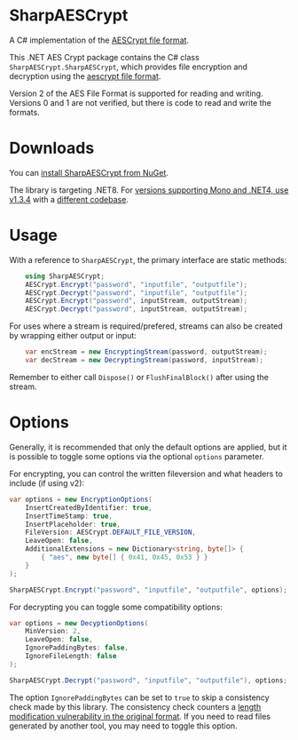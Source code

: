 # SharpAESCrypt

A C# implementation of the [AESCrypt file format](https://www.aescrypt.com/).

This .NET AES Crypt package contains the C# class `SharpAESCrypt.SharpAESCrypt`, which provides file encryption and decryption using the [aescrypt file format](https://www.aescrypt.com/aes_file_format.html).

Version 2 of the AES File Format is supported for reading and writing. Versions 0 and 1 are not verified, but there is code to read and write the formats.

# Downloads

You can [install SharpAESCrypt from NuGet](https://www.nuget.org/packages/SharpAESCrypt).

The library is targeting .NET8. For [versions supporting Mono and .NET4, use v1.3.4](https://www.nuget.org/packages/SharpAESCrypt.dll/1.3.4) with a [different codebase](https://github.com/kenkendk/sharpaescrypt).

# Usage

With a reference to `SharpAESCrypt`, the primary interface are static methods:

```C#
    using SharpAESCrypt;
    AESCrypt.Encrypt("password", "inputfile", "outputfile");
    AESCrypt.Decrypt("password", "inputfile", "outputfile");
    AESCrypt.Encrypt("password", inputStream, outputStream);
    AESCrypt.Decrypt("password", inputStream, outputStream);
```

For uses where a stream is required/prefered, streams can also be created by wrapping either output or input:

```C#
    var encStream = new EncryptingStream(password, outputStream);
    var decStream = new DecryptingStream(password, inputStream);
```

Remember to either call `Dispose()` or `FlushFinalBlock()` after using the stream.

# Options

Generally, it is recommended that only the default options are applied, but it is possible to toggle some options via the optional `options` parameter.

For encrypting, you can control the written fileversion and what headers to include (if using v2):

```C#
var options = new EncryptionOptions(
    InsertCreatedByIdentifier: true,
    InsertTimeStamp: true,
    InsertPlaceholder: true,
    FileVersion: AESCrypt.DEFAULT_FILE_VERSION,
    LeaveOpen: false,
    AdditionalExtensions = new Dictionary<string, byte[]> {
        { "aes", new byte[] { 0x41, 0x45, 0x53 } }
    }
);

SharpAESCrypt.Encrypt("password", "inputfile", "outputfile", options);
```

For decrypting you can toggle some compatibility options:

```C#
var options = new DecyptionOptions(
    MinVersion: 2,
    LeaveOpen: false,
    IgnorePaddingBytes: false,
    IgnoreFileLength: false
);

SharpAESCrypt.Decrypt("password", "inputfile", "outputfile"), options;
```

The option `IgnorePaddingBytes` can be set to `true` to skip a consistency check made by this library.
The consistency check counters a [length modification vulnerability in the original format](https://www.aescrypt.com/wishlist.html).
If you need to read files generated by another tool, you may need to toggle this option.
